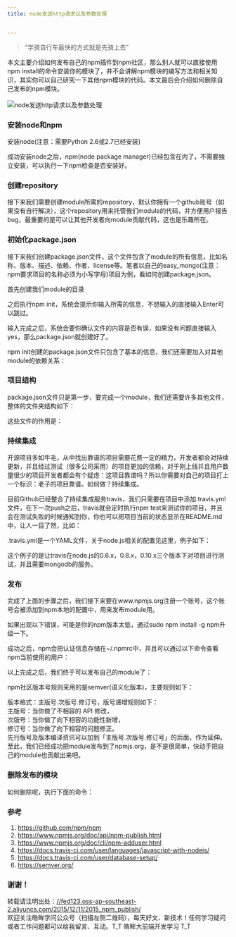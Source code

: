 ```yaml
---
title: node发送http请求以及参数处理


---
```

  


> “学骑自行车最快的方式就是先骑上去”

本文主要介绍如何发布自己的npm插件到npm社区，那么别人就可以直接使用npm install的命令安装你的模块了，并不会讲解npm模块的编写方法和相关知识，其实你可以自己研究一下其他npm模块的代码。本文最后会介绍如何删除自己发布的npm模块。  
<a></a>  
![node发送http请求以及参数处理][1]

### [][2]安装node和npm

安装node(注意：需要Python 2.6或2.7已经安装)

成功安装node之后，npm(node package manager)已经包含在内了，不需要独立安装，可以执行一下npm检查是否安装好。

### [][3]创建repository

接下来我们需要创建module所需的repository，默认你拥有一个github账号（如果没有自行解决），这个repository用来托管我们module的代码，并方便用户报告bug，最重要的是可以让其他开发者向module贡献代码，这也是乐趣所在。

### [][4]初始化package.json

接下来我们创建package.json文件，这个文件包含了module的所有信息，比如名称、版本、描述、依赖、作者、license等。笔者以自己的easy_mongo(注意：npm要求项目的名称必须为小写字母)项目为例，看如何创建package.json。

首先创建我们module的目录

之后执行npm init，系统会提示你输入所需的信息，不想输入的直接输入Enter可以跳过。

输入完成之后，系统会要你确认文件的内容是否有误，如果没有问题直接输入yes，那么package.json就创建好了。

npm init创建的package.json文件只包含了基本的信息，我们还需要加入对其他module的依赖关系：

### [][5]项目结构

package.json文件只是第一步，要完成一个module，我们还需要许多其他文件，整体的文件夹结构如下：

这些文件的作用是：

### [][6]持续集成

开源项目多如牛毛，从中找出靠谱的项目需要花费一定的精力，开发者都会对持续更新，并且经过测试（很多公司采用）的项目更加的信赖，对于刚上线并且用户数量很少的项目开发者都会有个疑虑：这项目靠谱吗？所以你需要对自己的项目打上一个标识：老子的项目靠谱。如何做？持续集成。

目前Github已经整合了持续集成服务travis，我们只需要在项目中添加.travis.yml文件，在下一次push之后，travis就会定时执行npm test来测试你的项目，并且会在测试失败的时候通知到你，你也可以把项目当前的状态显示在README.md中，让人一目了然，比如：

.travis.yml是一个YAML文件，关于node.js相关的配置见这里，例子如下：

这个例子的是让travis在node.js的0.6.x，0.8.x，0.10.x三个版本下对项目进行测试，并且需要mongodb的服务。

### [][7]发布

完成了上面的步骤之后，我们接下来要在www.npmjs.org注册一个账号，这个账号会被添加到npm本地的配置中，用来发布module用。

如果出现以下错误，可能是你的npm版本太低，通过sudo npm install -g npm升级一下。

成功之后，npm会把认证信息存储在~/.npmrc中，并且可以通过以下命令查看npm当前使用的用户：

以上完成之后，我们终于可以发布自己的module了：

npm社区版本号规则采用的是semver(语义化版本)，主要规则如下：

版本格式：主版号.次版号.修订号，版号递增规则如下：  
主版号：当你做了不相容的 API 修改，  
次版号：当你做了向下相容的功能性新增，  
修订号：当你做了向下相容的问题修正。  
先行版号及版本编译资讯可以加到「主版号.次版号.修订号」的后面，作为延伸。  
至此，我们已经成功把module发布到了npmjs.org，是不是很简单，快动手把自己的module也贡献出来吧。

### [][8]删除发布的模块

如何删除呢，执行下面的命令：

### [][9]参考

  1. <a href="https://github.com/npm/npm" target="_blank" rel="external">https://github.com/npm/npm</a>
  2. <a href="https://www.npmjs.org/doc/api/npm-publish.html" target="_blank" rel="external">https://www.npmjs.org/doc/api/npm-publish.html</a>
  3. <a href="https://www.npmjs.org/doc/cli/npm-adduser.html" target="_blank" rel="external">https://www.npmjs.org/doc/cli/npm-adduser.html</a>
  4. <a href="https://docs.travis-ci.com/user/languages/javascript-with-nodejs/" target="_blank" rel="external">https://docs.travis-ci.com/user/languages/javascript-with-nodejs/</a>
  5. <a href="https://docs.travis-ci.com/user/database-setup/" target="_blank" rel="external">https://docs.travis-ci.com/user/database-setup/</a>
  6. <a href="https://semver.org/" target="_blank" rel="external">https://semver.org/</a>

### [][10]谢谢！

转载请注明出处：<a href="//fed123.oss-ap-southeast-2.aliyuncs.com/2015/12/11/2015_npm_publish/" target="_blank" rel="external">//fed123.oss-ap-southeast-2.aliyuncs.com/2015/12/11/2015_npm_publish/</a>  
欢迎关注皓眸学问公众号（扫描左侧二维码），每天好文、新技术！任何学习疑问或者工作问题都可以给我留言、互动。T\_T 皓眸大前端开发学习 T\_T

 [1]: //fed123.oss-ap-southeast-2.aliyuncs.com/wp-content/uploads/2017/08/npm-2.jpg
 [2]: //fed123.oss-ap-southeast-2.aliyuncs.com/2015/12/11/2015_node_http/#安装node和npm "安装node和npm"
 [3]: //fed123.oss-ap-southeast-2.aliyuncs.com/2015/12/11/2015_node_http/#创建repository "创建repository"
 [4]: //fed123.oss-ap-southeast-2.aliyuncs.com/2015/12/11/2015_node_http/#初始化package-json "初始化package.json"
 [5]: //fed123.oss-ap-southeast-2.aliyuncs.com/2015/12/11/2015_node_http/#项目结构 "项目结构"
 [6]: //fed123.oss-ap-southeast-2.aliyuncs.com/2015/12/11/2015_node_http/#持续集成 "持续集成"
 [7]: //fed123.oss-ap-southeast-2.aliyuncs.com/2015/12/11/2015_node_http/#发布 "发布"
 [8]: //fed123.oss-ap-southeast-2.aliyuncs.com/2015/12/11/2015_node_http/#删除发布的模块 "删除发布的模块"
 [9]: //fed123.oss-ap-southeast-2.aliyuncs.com/2015/12/11/2015_node_http/#参考 "参考"
 [10]: //fed123.oss-ap-southeast-2.aliyuncs.com/2015/12/11/2015_node_http/#谢谢！ "谢谢！"
